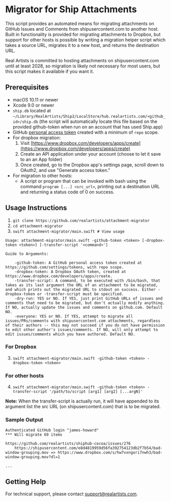#  Migrator for Ship Attachments

This script provides an automated means for migrating attachments on GitHub Issues and Comments from shipusercontent.com to another host. Built in functionality is provided for migrating attachments to Dropbox, but support for other hosts is possible by writing a migration helper script which takes a source URL, migrates it to a new host, and returns the destination URL.

Real Artists is committed to hosting attachments on shipusercontent.com until at least 2028, so migration is likely not necessary for most users, but this script makes it available if you want it.

## Prerequisites

* macOS 10.11 or newer
* Xcode 9.0 or newer
* `ship.db` located at `~/Library/RealArtists/Ship2/LocalStore/hub.realartists.com/<github_id>/ship.db` (the script will automatically locate this file based on the provided github-token when run on an account that has used Ship.app)
* GitHub [personal access token](https://github.com/settings/tokens) created with a minimum of `repo` scope.
* For dropbox migration:
  1. Visit [https://www.dropbox.com/developers/apps/create](https://www.dropbox.com/developers/apps/create)
  2. Create an API application under your account (choose to let it save to an an App folder)
  3. Once created, go to the Dropbox app's settings page, scroll down to OAuth2, and use "Generate access token."
* For migration to other hosts:
  * A script or program that can be invoked with bash using the command `program [...] <src_url>`, printing out a destination URL and returning a status code of 0 on success.

## Usage Instructions

1. `git clone https://github.com/realartists/attachment-migrator`
2. `cd attachment-migrator`
3. `swift attachment-migrator/main.swift # View usage`

```
Usage: attachment-migrator/main.swift -github-token <token> [-dropbox-token <token>] [-transfer-script '<command>']

Guide to Arguments:

	-github-token: A GitHub personal access token created at https://github.com/settings/tokens, with repo scope.
	-dropbox-token: A Dropbox OAuth token, created at https://www.dropbox.com/developers/apps/create.
	-transfer-script: A command, to be executed with /bin/bash, that takes as its last argument the URL of an attachment to be migrated, and which prints out the migrated URL to stdout on success. Either -dropbox-token or -transfer-script must be specified.
	-dry-run: YES or NO. If YES, just print GitHub URLs of issues and comments that need to be migrated, but don't actually modify anything. If NO, actually update the issues and comments on github.com. Default NO.
	-everyone: YES or NO. If YES, attempt to migrate all issues/PRs/comments with shipusercontent.com attachments, regardless of their authors -- this may not succeed if you do not have permission to edit other author's issues/comments. If NO, will only attempt to edit issues/comments which you have authored. Default NO.
```

### For Dropbox

3. `swift attachment-migrator/main.swift -github-token <token> -dropbox-token <token>`

### For other hosts

4. `swift attachment-migrator/main.swift -github-token <token> -transfer-script '/path/to/script [arg1] [arg2] [...argN]'`

**Note:** When the transfer-script is actually run, it will have appended to its argument list the src URL (on shipusercontent.com) that is to be migrated. 

### Sample Output

```
Authenticated GitHub login "james-howard"
*** Will migrate 69 items

https://github.com/realartists/shiphub-cocoa/issues/276
	https://shipusercontent.com/e8d4819959d56fa392754123db2f7b54/bad-window-grouping.mov => https://www.dropbox.com/s/hw7vxngori7nwh3/bad-window-grouping.mov?dl=1
	
...	
```

## Getting Help

For technical support, please contact [support@realartists.com](support@realartists.com).
